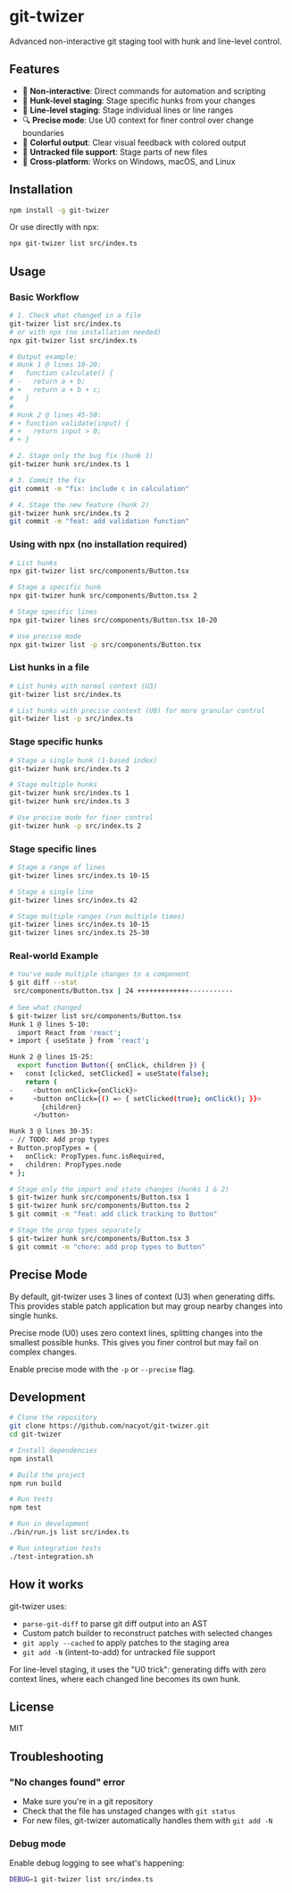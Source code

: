 # git-twizer

Advanced non-interactive git staging tool with hunk and line-level control.

## Features

- 🚀 **Non-interactive**: Direct commands for automation and scripting
- 🎯 **Hunk-level staging**: Stage specific hunks from your changes
- 📏 **Line-level staging**: Stage individual lines or line ranges
- 🔍 **Precise mode**: Use U0 context for finer control over change boundaries
- 🌈 **Colorful output**: Clear visual feedback with colored output
- 📄 **Untracked file support**: Stage parts of new files
- 🔧 **Cross-platform**: Works on Windows, macOS, and Linux

## Installation

```bash
npm install -g git-twizer
```

Or use directly with npx:

```bash
npx git-twizer list src/index.ts
```

## Usage

### Basic Workflow

```bash
# 1. Check what changed in a file
git-twizer list src/index.ts
# or with npx (no installation needed)
npx git-twizer list src/index.ts

# Output example:
# Hunk 1 @ lines 10-20:
#   function calculate() {
# -   return a + b;
# +   return a + b + c;
#   }
# 
# Hunk 2 @ lines 45-50:
# + function validate(input) {
# +   return input > 0;
# + }

# 2. Stage only the bug fix (hunk 1)
git-twizer hunk src/index.ts 1

# 3. Commit the fix
git commit -m "fix: include c in calculation"

# 4. Stage the new feature (hunk 2)
git-twizer hunk src/index.ts 2
git commit -m "feat: add validation function"
```

### Using with npx (no installation required)

```bash
# List hunks
npx git-twizer list src/components/Button.tsx

# Stage a specific hunk
npx git-twizer hunk src/components/Button.tsx 2

# Stage specific lines
npx git-twizer lines src/components/Button.tsx 10-20

# Use precise mode
npx git-twizer list -p src/components/Button.tsx
```

### List hunks in a file

```bash
# List hunks with normal context (U3)
git-twizer list src/index.ts

# List hunks with precise context (U0) for more granular control
git-twizer list -p src/index.ts
```

### Stage specific hunks

```bash
# Stage a single hunk (1-based index)
git-twizer hunk src/index.ts 2

# Stage multiple hunks
git-twizer hunk src/index.ts 1
git-twizer hunk src/index.ts 3

# Use precise mode for finer control
git-twizer hunk -p src/index.ts 2
```

### Stage specific lines

```bash
# Stage a range of lines
git-twizer lines src/index.ts 10-15

# Stage a single line
git-twizer lines src/index.ts 42

# Stage multiple ranges (run multiple times)
git-twizer lines src/index.ts 10-15
git-twizer lines src/index.ts 25-30
```

### Real-world Example

```bash
# You've made multiple changes to a component
$ git diff --stat
 src/components/Button.tsx | 24 +++++++++++++-----------
 
# See what changed
$ git-twizer list src/components/Button.tsx
Hunk 1 @ lines 5-10:
  import React from 'react';
+ import { useState } from 'react';

Hunk 2 @ lines 15-25:
  export function Button({ onClick, children }) {
+   const [clicked, setClicked] = useState(false);
    return (
-     <button onClick={onClick}>
+     <button onClick={() => { setClicked(true); onClick(); }}>
        {children}
      </button>

Hunk 3 @ lines 30-35:
- // TODO: Add prop types
+ Button.propTypes = {
+   onClick: PropTypes.func.isRequired,
+   children: PropTypes.node
+ };

# Stage only the import and state changes (hunks 1 & 2)
$ git-twizer hunk src/components/Button.tsx 1
$ git-twizer hunk src/components/Button.tsx 2
$ git commit -m "feat: add click tracking to Button"

# Stage the prop types separately
$ git-twizer hunk src/components/Button.tsx 3
$ git commit -m "chore: add prop types to Button"
```

## Precise Mode

By default, git-twizer uses 3 lines of context (U3) when generating diffs. This provides stable patch application but may group nearby changes into single hunks.

Precise mode (U0) uses zero context lines, splitting changes into the smallest possible hunks. This gives you finer control but may fail on complex changes.

Enable precise mode with the `-p` or `--precise` flag.

## Development

```bash
# Clone the repository
git clone https://github.com/nacyot/git-twizer.git
cd git-twizer

# Install dependencies
npm install

# Build the project
npm run build

# Run tests
npm test

# Run in development
./bin/run.js list src/index.ts

# Run integration tests
./test-integration.sh
```

## How it works

git-twizer uses:
- `parse-git-diff` to parse git diff output into an AST
- Custom patch builder to reconstruct patches with selected changes
- `git apply --cached` to apply patches to the staging area
- `git add -N` (intent-to-add) for untracked file support

For line-level staging, it uses the "U0 trick": generating diffs with zero context lines, where each changed line becomes its own hunk.

## License

MIT

## Troubleshooting

### "No changes found" error
- Make sure you're in a git repository
- Check that the file has unstaged changes with `git status`
- For new files, git-twizer automatically handles them with `git add -N`

### Debug mode
Enable debug logging to see what's happening:
```bash
DEBUG=1 git-twizer list src/index.ts
```